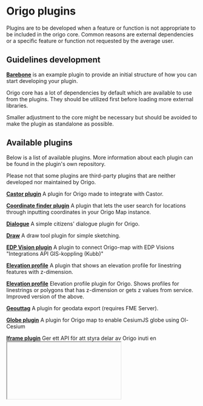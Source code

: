 # Origo plugins
Plugins are to be developed when a feature or function is not appropriate to be included in the origo core. Common reasons are external dependencies or a specific feature or function not requested by the average user. 
## Guidelines development

**[Barebone](https://github.com/origo-map/barebone-plugin)** is an example plugin to provide an initial structure of how you can start developing your plugin. 

Origo core has a lot of dependencies by default which are available to use from the plugins. They should be utilized first before loading more external libraries.

Smaller adjustment to the core might be necessary but should be avoided to make the plugin as standalone as possible. 

## Available plugins
Below is a list of available plugins. More information about each plugin can be found in the plugin's own repository.

Please not that some plugins are third-party plugins that are neither developed nor maintained by Origo.

**[Castor plugin](https://github.com/SigtunaGIS/castor-plugin)**
A plugin for Origo made to integrate with Castor.

**[Coordinate finder plugin](https://github.com/kartomat/coordinate-finder-plugin)**
A plugin that lets the user search for locations through inputting coordinates in your Origo Map instance.

**[Dialogue](https://github.com/origo-map/dialogue-plugin)**
A simple citizens' dialogue plugin for Origo.

**[Draw](https://github.com/origo-map/draw-plugin)**
A draw tool plugin for simple sketching.

**[EDP Vision plugin](https://github.com/haninge-geodata/edp-vision-plugin)**
A plugin to connect Origo-map with EDP Visions "Integrations API GIS-koppling (Kubb)"

**[Elevation profile](https://github.com/origo-map/elevation-profile-plugin)**
A plugin that shows an elevation profile for linestring features with z-dimension.

**[Elevation profile](https://github.com/jokd/elevation-profile-plugin-v2)**
Elevation profile plugin for Origo. Shows profiles for linestrings or polygons that has z-dimension or gets z values from service. Improved version of the above.

**[Geouttag](https://github.com/Eskilstuna-kommun/Geouttag)**
A plugin for geodata export (requires FME Server).

**[Globe plugin](https://github.com/origo-map/globe-plugin)**
A plugin for Origo map to enable CesiumJS globe using Ol-Cesium

**[Iframe plugin](https://github.com/Eskilstuna-kommun/ek-iframe-plugin)**
Ger ett API för att styra delar av Origo inuti en <iframe>.

**[Layermanager](https://github.com/origo-map/layermanager)**
A layer manager plugin.

**[LM search plugin](https://github.com/origo-map/lmsearch-plugin)**
Search for Lantmäteriet Direct services via Origoserver API.

**[Multiselect plugin](https://github.com/origo-map/multiselect-plugin)**
Plugin to select features with different methods such as circle, polygon and buffer.

**[OIDC plugin](https://github.com/SigtunaGIS/oidc-plugin)**
A plugin for openid connect authorization with Origo.

**[Print logo switcher plugin](https://github.com/kartomat/print-logo-switcher-plugin)**
A plugin that allows you to change the print logo in your Origo map instance.

**[Swiper plugin](https://github.com/SigtunaGIS/swiper-plugin)**
A plugin to compare two different views.
